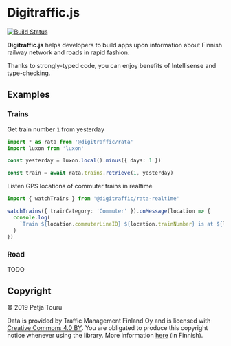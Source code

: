 # Digitraffic.js

[![Build Status](https://travis-ci.org/petja/digitraffic.js.svg?branch=master)](https://travis-ci.org/petja/digitraffic.js)

**Digitraffic.js** helps developers to build apps upon information about Finnish railway network and roads in rapid fashion.

Thanks to strongly-typed code, you can enjoy benefits of Intellisense and type-checking.

## Examples

### Trains

Get train number `1` from yesterday

```typescript
import * as rata from '@digitraffic/rata'
import luxon from 'luxon'

const yesterday = luxon.local().minus({ days: 1 })

const train = await rata.trains.retrieve(1, yesterday)
```

Listen GPS locations of commuter trains in realtime

```typescript
import { watchTrains } from '@digitraffic/rata-realtime'

watchTrains({ trainCategory: 'Commuter' }).onMessage(location => {
  console.log(
    `Train ${location.commuterLineID} ${location.trainNumber} is at ${location.lat},${location.lon}`
  )
})
```

### Road

TODO

## Copyright

© 2019 Petja Touru

Data is provided by Traffic Management Finland Oy and is licensed with [Creative Commons 4.0 BY](https://creativecommons.org/licenses/by/4.0/). You are obligated to produce this copyright notice whenever using the library. More information [here](https://www.digitraffic.fi/kayttoehdot/) (in Finnish).
